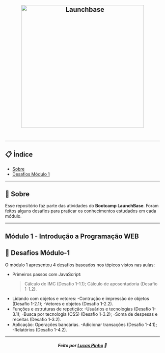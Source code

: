 <h2 align="center">
    <img alt="Launchbase" src="https://storage.googleapis.com/golden-wind/bootcamp-launchbase/logo.png" width="400px" />
    <br>
    </br>
</h2>

---

## 📋 Índice

- [Sobre](#sobre)
- [Desafios Módulo 1](#desafio)

---
<a id="sobre"></a>
## 🔖 Sobre

Esse repositório faz parte das atividades do <strong>Bootcamp LaunchBase</strong>. Foram feitos alguns desafios para praticar os conhecimentos estudados em cada módulo.

---
<h2 aling="center">      
    Módulo 1 - Introdução a Programação WEB
</h2> 

<a id="desafio"></a>
## 🚀 Desafios Módulo-1

O módulo 1 apresentou 4 desafios baseados nos tópicos vistos nas aulas:

- Primeiros passos com JavaScript:
    >Cálculo do IMC (Desafio 1-1.1);
    >Cálculo de aposentadoria (Desafio 1-1.2).
- Lidando com objetos e vetores:
    -Contrução e impressão de objetos (Desafio 1-2.1);
    -Vetores e objetos (Desafio 1-2.2).
- Funções e estruturas de repetição:
    -Usuários e tecnologias (Desafio 1-3.1);
    -Busca por tecnologia (CSS) (Desafio 1-3.2);
    -Soma de despesas e receitas (Desafio 1-3.2).
- Aplicação: Operações bancárias. 
    -Adicionar transações (Desafio 1-4.1);
    -Relatórios (Desafio 1-4.2).


---

<h5 align="center">
    Feito por <a href="https://www.linkedin.com/in/lucas-m-pinho//" target="_blank">Lucas Pinho</a> 🚀
</h5>